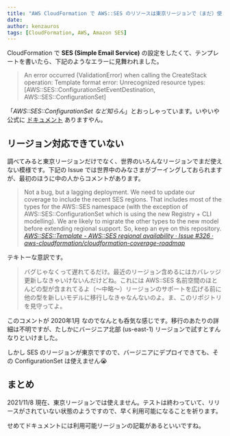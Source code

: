 ```yaml
---
title: "AWS CloudFormation で AWS::SES のリソースは東京リージョンで（まだ）使えないという話"
date: 
author: kenzauros
tags: [CloudFormation, AWS, Amazon SES]
---
```


CloudFormation で **SES (Simple Email Service)** の設定をしたくて、テンプレートを書いたら、下記のようなエラーに見舞われました。

> An error occurred (ValidationError) when calling the CreateStack operation: Template format error: Unrecognized resource types: [AWS::SES::ConfigurationSetEventDestination, AWS::SES::ConfigurationSet]

「*AWS::SES::ConfigurationSet など知らん*」とおっしゃっています。いやいや公式に [ドキュメント](https://docs.aws.amazon.com/ja_jp/AWSCloudFormation/latest/UserGuide/aws-resource-ses-configurationset.html) ありますやん。

## リージョン対応できていない

調べてみると東京リージョンだけでなく、世界のいろんなリージョンでまだ使えない模様です。下記の Issue では世界中のみなさまがブーイングしておられますが、最初のほうに中の人からコメントがあります。

> Not a bug, but a lagging deployment. We need to update our coverage to include the recent SES regions. That includes most of the types for the AWS::SES namespace (with the exception of AWS::SES::ConfigurationSet which is using the new Registry + CLI modelling). We are likely to migrate the other types to the new model before extending regional support. So, keep an eye on this repository.  
> <cite>[AWS::SES::Template - AWS::SES regional availability · Issue #326 · aws-cloudformation/cloudformation-coverage-roadmap](https://github.com/aws-cloudformation/cloudformation-coverage-roadmap/issues/326)</cite>

テキトーな意訳です。

> バグじゃなくって遅れてるだけ。最近のリージョン含めるにはカバレッジ更新しなきゃいけないんだけどね。これには AWS::SES 名前空間のほとんどの型が含まれてるよ（～中略～）リージョンのサポートを広げる前に他の型を新しいモデルに移行しなきゃなんないのよ。ま、このリポジトリを見守ってよ。

このコメントが 2020年1月 なのでなんとも呑気な感じです。移行のあたりの詳細は不明ですが、たしかにバージニア北部 (us-east-1) リージョンで試すとすんなりといけました。

しかし SES のリージョンが東京ですので、バージニアにデプロイできても、その ConfigurationSet は使えません😭

## まとめ

2021/11/8 現在、東京リージョンでは使えません。テストは終わっていて、リリースがされていない状態のようですので、早く利用可能になることを祈ります。

せめてドキュメントには利用可能リージョンの記載があるといいですね。
